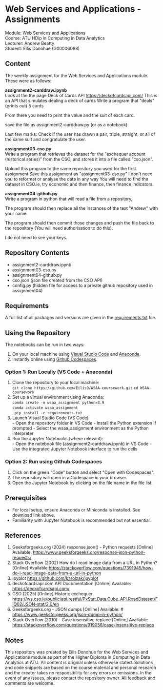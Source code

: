 # Web Services and Applications - Assignments
Module: Web Services and Applications  
Course: ATU HDip in Computing in Data Analytics  
Lecturer: Andrew Beatty <br>
Student: Eilis Donohue (G00006088)


## Content   

The weekly assignment for the Web Services and Applications module. These were as follows:

**assignment2-carddraw.ipynb** <br>
Look at the the page Deck of Cards API    https://deckofcardsapi.com/
This is an API that simulates dealing a deck of cards
Write a program that "deals" (prints out) 5 cards

From there you need to print the value and the suit of each card.

save the file as assignment2-carddraw.py (or as a notebook)

Last few marks:
Check if the user has drawn a pair, triple, straight, or all of the same suit and congratulate the user.

**assignment03-cso.py** <br>
Write a program that retrieves the dataset for the "exchequer account (historical series)" from the CSO, and stores it into a file called "cso.json".

Upload this program to the same repository you used for the first assignment
Save this assignment as "assignment03-cso.py"
I don't need you to reformat or analyse the data in any way
You will need to find the dataset in CSO.ie, try economic and then finance, then finance indicators.

**assignment04-github.py** <br>
Write a program in python that will read a file from a repository, 

The program should then replace all the instances of the text "Andrew" with your name. 

The program should then commit those changes and push the file back to the repository (You will need authorisation to do this).

I do not need to see your keys.


## Repository Contents

- assignment2-carddraw.ipynb <br>
- assignment03-cso.py <br>
- assignment04-github.py <br>
- cso.json (json file created from the CSO API) <br>
- config.py (hidden file for access to a private github repository used in assignment04) <br>


## Requirements  

A full list of all packages and versions are given in the [requirements.txt](requirements.txt) file. 

## Using the Repository

The notebooks can be run in two ways:

  1. On your local machine using [Visual Studio Code](https://code.visualstudio.com/) and [Anaconda](https://www.anaconda.com/download).
  2. Instantly online using [Github Codespaces](https://github.com/features/codespaces).


### Option 1: Run Locally (VS Code + Anaconda)

  1. Clone the repository to your local machine: <br>
  ```git clone https://github.com/Eilis9/WSAA-coursework.git```
  ```cd WSAA-coursework```
  2. Set up a virtual environment using Anaconda: <br>
  ```conda create -n wsaa_assignment python=3.9``` <br>
  ```conda activate wsaa_assignment``` <br>
  ``` pip install -r requirements.txt``` <br>
  3. Launch Visual Studio Code (VS Code) <br>
    - Open the repository folder in VS Code
    - Install the Python extension if prompted
    - Select the wsaa_assignment environment as the Python interpreter
  4. Run the Jupyter Notebooks (where relevant): <br>
    - Open the notebook file (assignment2-carddraw.ipynb) in VS Code
    - Use the integrated Jupyter Notebook interface to run the cells

### Option 2: Run using Github Codespaces

  1. Click on the green "Code" button and select "Open with Codespaces". <br>
  2. The repository will open in a Codespace in your browser.<br>
  3. Open the Jupyter Notebook by clicking on the file name in the file list.<br>
 

## Prerequisites
- For local setup, ensure Anaconda or Miniconda is installed. See download link above.
- Familiarity with Jupyter Notebook is recommended but not essential.

## References

1. Geeksforgeeks.org (2024) response.json() - Python requests [Online] Available: https://www.geeksforgeeks.org/response-json-python-requests/
2. Stack Overflow (2002) How do I read image data from a URL in Python? [Online] Available:https://stackoverflow.com/questions/7391945/how-do-i-read-image-data-from-a-url-in-python
3. Ipyplot https://github.com/karolzak/ipyplot
4. deckofcardsapi.com API Documentation [Online] Available: https://deckofcardsapi.com/
5. CSO (2025) [Online] Historic exchequer https://ws.cso.ie/public/api.restful/PxStat.Data.Cube_API.ReadDataset/FIQ02/JSON-stat/2.0/en
6. Geeksforgeeks.org - JSON dumps [Online] Available: # https://www.geeksforgeeks.org/json-dump-in-python/
7. Stack Overflow (2010) - Case insensitive replace [Online] Available: https://stackoverflow.com/questions/919056/case-insensitive-replace



## Notes
This repository was created by Eilis Donohue for the Web Services and Applications module as part of the Higher Diploma in Computing in Data Analytics at ATU. All content is original unless otherwise stated. Solutions and code snippets are based on the course material and personal research and the creator takes no responsibility for any errors or omissions.
In the event of any issues, please contact the repository owner. All feedback and comments are welcome.

